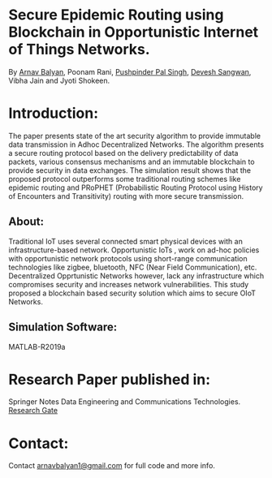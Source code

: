 # Secure Epidemic Routing using Blockchain in Opportunistic Internet of Things Networks.
By [Arnav Balyan](https://github.com/ArnavBalyan), Poonam Rani, [Pushpinder Pal Singh](https://github.com/pushpinderpalsingh), [Devesh Sangwan](https://github.com/deveshsangwan), Vibha Jain and Jyoti Shokeen.
# Introduction:
The paper presents state of the art security algorithm to provide immutable data transmission in Adhoc Decentralized Networks. The algorithm presents a secure routing protocol based on the delivery predictability of data packets, various consensus mechanisms and an immutable blockchain to provide security in data exchanges. The simulation result shows that the proposed protocol outperforms some traditional routing schemes like epidemic routing and PRoPHET (Probabilistic Routing Protocol using History of Encounters and Transitivity) routing with more secure transmission.
## About:
Traditional IoT uses several connected smart physical devices with an infrastructure-based network. Opportunistic IoTs , work on ad-hoc policies
with opportunistic network protocols using short-range communication technologies like zigbee, bluetooth, NFC (Near Field Communication), etc. Decentralized Opprtunistic Networks however, lack any infrastructure which compromises security and increases network vulnerabilities. This study proposed a blockchain based security solution which aims to secure OIoT Networks.
## Simulation Software:
MATLAB-R2019a
# Research Paper published in:
Springer Notes Data Engineering and Communications Technologies.
[Research Gate](https://www.researchgate.net/publication/342095378_A_Secure_Epidemic_Routing_using_Blockchain_in_Opportunistic_Internet_of_Things)
# Contact:
Contact [arnavbalyan1@gmail.com](mailto:arnavbalyan1@gmail.com) for full code and more info.
